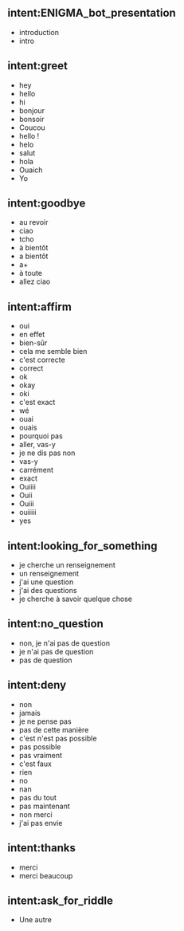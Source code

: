 ## intent:ENIGMA_bot_presentation
- introduction
- intro

## intent:greet
- hey
- hello
- hi
- bonjour
- bonsoir
- Coucou
- hello !
- helo
- salut
- hola
- Ouaich
- Yo

## intent:goodbye
- au revoir
- ciao
- tcho
- à bientôt
- a bientôt
- a+
- à toute
- allez ciao

## intent:affirm
- oui
- en effet
- bien-sûr
- cela me semble bien
- c'est correcte
- correct
- ok
- okay
- oki
- c'est exact
- wé
- ouai
- ouais
- pourquoi pas
- aller, vas-y
- je ne dis pas non
- vas-y
- carrément
- exact
- Ouiiii
- Ouii
- Ouiii
- ouiiiii
- yes

## intent:looking_for_something
- je cherche un renseignement
- un renseignement
- j'ai une question
- j'ai des questions
- je cherche à savoir quelque chose

## intent:no_question
- non, je n'ai pas de question
- je n'ai pas de question
- pas de question

## intent:deny
- non
- jamais
- je ne pense pas
- pas de cette manière
- c'est n'est pas possible
- pas possible
- pas vraiment
- c'est faux
- rien
- no
- nan
- pas du tout
- pas maintenant
- non merci
- j'ai pas envie

## intent:thanks
- merci
- merci beaucoup

## intent:ask_for_riddle
- Une autre
